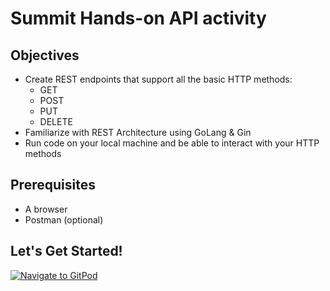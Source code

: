 # Summit Hands-on API activity

## Objectives
- Create REST endpoints that support all the basic HTTP methods:
  - GET
  - POST
  - PUT
  - DELETE
- Familiarize with REST Architecture using GoLang & Gin
- Run code on your local machine and be able to interact with your HTTP methods

## Prerequisites
- A browser
- Postman (optional)

## Let's Get Started!
[![Navigate to GitPod](https://gitpod.io/button/open-in-gitpod.svg)](https://gitpod.io/#https://github.com/jsibo/summit-handson])


